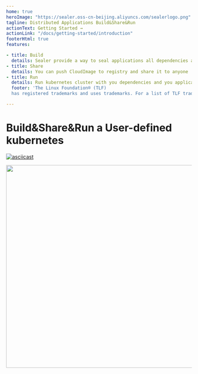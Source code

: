 ```yaml
---
home: true
heroImage: "https://sealer.oss-cn-beijing.aliyuncs.com/sealerlogo.png"
tagline: Distributed Applications Build&Share&Run
actionText: Getting Started →
actionLink: "/docs/getting-started/introduction"
footerHtml: true
features:

- title: Build
  details: Sealer provide a way to seal applications all dependencies and kubernetes into CloudImage, Using Kubefile to define whatever you want
- title: Share
  details: You can push CloudImage to registry and share it to anyone
- title: Run
  details: Run kubernetes cluster with you dependencies and you applications in few minute on anywhere
  footer: 'The Linux Foundation® (TLF)
  has registered trademarks and uses trademarks. For a list of TLF trademarks, see <a href="https://www.linuxfoundation.org/trademark-usage/">Trademark Usage</a>'

---
```


# Build&Share&Run a User-defined kubernetes

[![asciicast](https://asciinema.org/a/446106.svg)](https://asciinema.org/a/446106?speed=3)


<div align=center>
<img src="https://sealer.oss-cn-beijing.aliyuncs.com/sealerio.png" width="1100" height="550" />
</div>